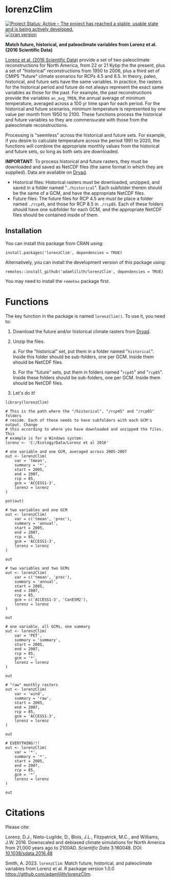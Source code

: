 # lorenzClim
<!-- badges: start -->

[![Project Status: Active – The project has reached a stable, usable state and is being actively developed.](https://www.repostatus.org/badges/latest/active.svg)](https://www.repostatus.org/#active)
[![cran version](https://www.r-pkg.org/badges/version/lorenzClim)](https://cran.r-project.org/package=lorenzClim)

<!-- badges: end -->

<strong>Match future, historical, and paleoclimate variables from Lorenz et al. (2016 Scientific Data)</strong>

<a href="https://dx.doi.org/10.1038/sdata.2016.48">Lorenz et al. (2016 Scientific Data)</a> provide a set of two paleoclimate reconstructions for North America, from 22 or 21 Kybp the the present, plus a set of "historical" reconstructions from 1950 to 2006, plus a third set of CMIP5 "future" climate scenarios for RCPs 4.5 and 8.5. In theory, paleo, historical, and future sets have the same variables. In practice, the rasters for the historical period and future do not always represent the exact same variables as those for the past. For example, the past reconstructions provide the variables `an_avg_TMIN`, the annual average of minimum temperature, averaged across a 100 yr time span for each period. For the historical and future scenarios, minimum temperature is represented by one value per month from 1950 to 2100. These functions process the historical and future variables so they are commensurate with those from the paleoclimate reconstructions.

Processing is "seemless" across the historical and future sets. For example, if you desire to calculate temperature across the period 1991 to 2020, the functions will combine the appropriate monthly values from the historical and future sets, so long as both sets are downloaded.

**IMPORTANT**: To process historical and future rasters, they must be downloaded and saved as NetCDF files (the same format in which they are supplied). Data are available on <a href="https://datadryad.org//resource/doi:10.5061/dryad.1597g">Dryad</a>.
* Historical files: Historical rasters must be downloaded, unzipped, and saved in a folder named "`./historical`". Each subfolder therein should be the same of a GCM, and have the appropriate NetCDF files.
* Future files: The future files for RCP 4.5 are *must be* place a folder named `./rcp45`, and those for RCP 8.5 in `./rcp85`. Each of these folders should have one subfolder for each GCM, and the appropriate NetCDF files should be contained inside of them.

## Installation ##
You can install this package from CRAN using:

`install.packages('lorenzClim', dependencies = TRUE)`

Alternatively, you can install the development version of this package using:

`remotes::install_github('adamlilith/lorenzClim', dependencies = TRUE)`  

You may need to install the `remotes` package first.

# Functions #

The key function in the package is named `lorenzClim()`. To use it, you need to:

1. Download the future and/or historical climate rasters from <a href="https://datadryad.org//resource/doi:10.5061/dryad.1597g">Dryad</a>.

2. Unzip the files.

     a. For the "historical" set, put them in a folder named "`historical`". Inside this folder should be sub-folders, one per GCM. Inside them should be NetCDF files.
     
	 b. For the "future" sets, put them in folders named "`rcp45`" and "`rcp85`". Inside these folders should be sub-folders, one per GCM. Inside them should be NetCDF files.
	 
3. Let's do it!

```
library(lorenzClim)

# This is the path where the "/historical", "/rcp45" and "/rcp85" folders
# reside. Each of these needs to have subfolders with each GCM's output. Change
# this according to where you have downloaded and unzipped the files. This
# example is for a Windows system:
lorenz <- 'C:/Ecology/Data/Lorenz et al 2016'

# one variable and one GCM, averaged across 2005-2007
out <- lorenzClim(
    var = 'tmean',
    summary = '*',
    start = 2005,
    end = 2007,
    rcp = 85,
    gcm = 'ACCESS1-3',
    lorenz = lorenz
)

pot(out)

# two variables and one GCM
out <- lorenzClim(
    var = c('tmean', 'prec'),
    summary = 'annual',
    start = 2005,
    end = 2007,
    rcp = 85,
    gcm = 'ACCESS1-3',
    lorenz = lorenz
)

out

# two variables and two GCMs
out <- lorenzClim(
    var = c('tmean', 'prec'),
    summary = 'annual',
    start = 2005,
    end = 2007,
    rcp = 85,
    gcm = c('ACCESS1-3', 'CanESM2'),
    lorenz = lorenz
)

out

# one variable, all GCMs, one summary
out <- lorenzClim(
    var = 'PET',
    summary = 'summary',
    start = 2005,
    end = 2007,
    rcp = 85,
    gcm = '*',
    lorenz = lorenz
)

out

# "raw" monthly rasters
out <- lorenzClim(
    var = 'wind',
    summary = 'raw',
    start = 2005,
    end = 2007,
    rcp = 85,
    gcm = 'ACCESS1-3',
    lorenz = lorenz
)

out

# EVERYTHING!!!
out <- lorenzClim(
    var = '*',
    summary = '*',
    start = 2005,
    end = 2007,
    rcp = 85,
    gcm = '*',
    lorenz = lorenz
)

out
```

# Citations

Please cite:

Lorenz, D.J., Nieto-Lugilde, D., Blois, J.L., Fitzpatrick, M.C., and Williams, J.W.  2016.  Downscaled and debiased climate simulations for North America from 21,000 years ago to 2100AD.  *Scientific Data* 3:160048. DOI: <a href="https://dx.doi.org/10.1038/sdata.2016.48">10.1038/sdata.2016.48</a>

Smith, A. 2023. `lorenzClim`: Match future, historical, and paleoclimate variables from Lorenz et al. R package version 1.0.0 <https://github.com/adamlilith/lorenzClim>.
 